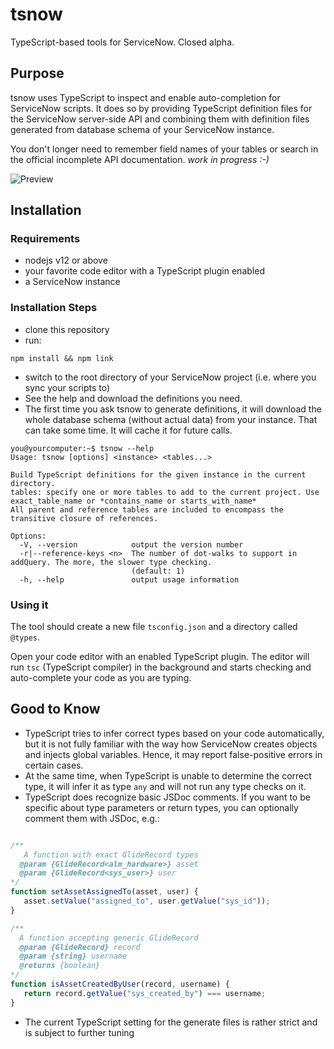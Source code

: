 # tsnow
TypeScript-based tools for ServiceNow. Closed alpha.

## Purpose
tsnow uses TypeScript to inspect and enable auto-completion for ServiceNow scripts.
It does so by providing TypeScript definition files for the ServiceNow server-side API
and combining them with definition files generated from database schema of your ServiceNow instance.

You don't longer need to remember field names of your tables or search in the official incomplete API documentation. *work in progress :-)*

![Preview](https://i.imgur.com/Qp8BOJY.png)

## Installation
### Requirements
- nodejs v12 or above
- your favorite code editor with a TypeScript plugin enabled
- a ServiceNow instance

### Installation Steps
- clone this repository
- run:
```console
npm install && npm link
```
- switch to the root directory of your ServiceNow project (i.e. where you sync your scripts to)
- See the help and download the definitions you need.
- The first time you ask tsnow to generate definitions, it will download the whole database schema (without actual data) from your instance.
That can take some time. It will cache it for future calls.

```console
you@yourcomputer:~$ tsnow --help
Usage: tsnow [options] <instance> <tables...>

Build TypeScript definitions for the given instance in the current directory.
tables: specify one or more tables to add to the current project. Use exact_table_name or *contains_name or starts_with_name*
All parent and reference tables are included to encompass the transitive closure of references.

Options:
  -V, --version            output the version number
  -r|--reference-keys <n>  The number of dot-walks to support in addQuery. The more, the slower type checking.
                           (default: 1)
  -h, --help               output usage information
  ```

### Using it
The tool should create a new file `tsconfig.json` and a directory called `@types`.

Open your code editor with an enabled TypeScript plugin. The editor will run `tsc` (TypeScript compiler) in the background and starts
checking and auto-complete your code as you are typing.

## Good to Know
- TypeScript tries to infer correct types based on your code automatically, but it is not fully familiar with the way how ServiceNow
creates objects and injects global variables. Hence, it may report false-positive errors in certain cases.
- At the same time, when TypeScript is unable to determine the correct type, it will infer it as type `any` and will not run any type checks on it.
- TypeScript does recognize basic JSDoc comments. If you want to be specific about type parameters or return types, you can optionally comment them with JSDoc, e.g.:
```javascript

/**
   A function with exact GlideRecord types
  @param {GlideRecord<alm_hardware>} asset
  @param {GlideRecord<sys_user>} user
*/
function setAssetAssignedTo(asset, user) {
   asset.setValue("assigned_to", user.getValue("sys_id"));
}

/**
  A function accepting generic GlideRecord
  @param {GlideRecord} record
  @param {string} username
  @returns {boolean}
*/
function isAssetCreatedByUser(record, username) {
   return record.getValue("sys_created_by") === username;
}
```
- The current TypeScript setting for the generate files is rather strict and is subject to further tuning

